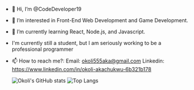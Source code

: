 - 👋 Hi, I’m @CodeDeveloper19
- 👀 I’m interested in Front-End Web Development and Game Development.
- 🌱 I’m currently learning React, Node.js, and Javascript.
- I'm currently still a student, but I am seriously working to be a professional programmer
- 📫 How to reach me?:
    Email: okoli555aka@gmail.com
    Linkedin: https://www.linkedin.com/in/okoli-akachukwu-6b321b178
   
    ![Okoli's GitHub stats](https://github-readme-stats.vercel.app/api?username=CodeDeveloper19&theme=gruvbox&show_icons=true)
    ![Top Langs](https://github-readme-stats.vercel.app/api/top-langs/?username=CodeDeveloper19&theme=gruvbox_light&langs_count=10&layout=compact)
<!---
CodeDeveloper19/CodeDeveloper19 is a ✨ special ✨ repository because its `README.md` (this file) appears on your GitHub profile.
You can click the Preview link to take a look at your changes.
--->
